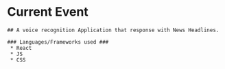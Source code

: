 # Current Event
    ## A voice recognition Application that response with News Headlines.
    
    ### Languages/Frameworks used ###
     * React
     * JS
     * CSS
    
